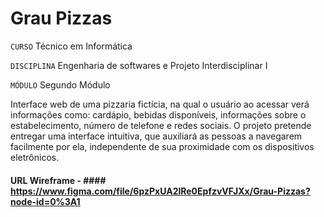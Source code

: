 # Grau Pizzas
`CURSO` Técnico em Informática

`DISCIPLINA` Engenharia de softwares e Projeto Interdisciplinar I

`MÓDULO` Segundo Módulo

Interface web de uma pizzaria fictícia, na qual o usuário ao acessar verá informações como: cardápio, bebidas disponíveis, informações sobre o estabelecimento, número de telefone e redes sociais. O projeto pretende entregar uma interface intuitiva, que auxiliará as pessoas a navegarem facilmente por ela, independente de sua proximidade com os dispositivos eletrônicos.

#### URL Wireframe - #### https://www.figma.com/file/6pzPxUA2lRe0EpfzvVFJXx/Grau-Pizzas?node-id=0%3A1
